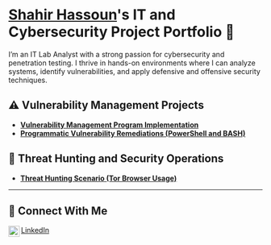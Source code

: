 # <a href="https://www.linkedin.com/in/shahir-hassoun/">Shahir Hassoun</a>'s IT and Cybersecurity Project Portfolio 🔐

I’m an IT Lab Analyst with a strong passion for cybersecurity and penetration testing. I thrive in hands-on environments where I can analyze systems, identify vulnerabilities, and apply defensive and offensive security techniques. 


## ⚠️ Vulnerability Management Projects

- **[Vulnerability Management Program Implementation](https://github.com/Shahir14/vunerability-managment-profile)**
- **[Programmatic Vulnerability Remediations (PowerShell and BASH)](https://github.com/joshcybertest/programmatic-vulnerability-remediations)**

## 🚨 Threat Hunting and Security Operations

- **[Threat Hunting Scenario (Tor Browser Usage)](https://github.com/joshmadakor0/threat-hunting-scenario-tor)**

<hr/>

## 🤳 Connect With Me

<img align="left" alt="shahir-hassoun| LinkedIn" width="22px" src="https://cdn.jsdelivr.net/npm/simple-icons@v3/icons/linkedin.svg" />



[LinkedIn](https://www.linkedin.com/in/shahir-hassoun)


<!--
<img width="35" alt="image" src="https://github.com/user-attachments/assets/2f41c7cd-5ea8-4475-b451-a37161b6c3fb"> 
<img width="35" alt="image" src="https://github.com/user-attachments/assets/77649969-9910-4994-8b96-74a116cfb2a8">
-->

